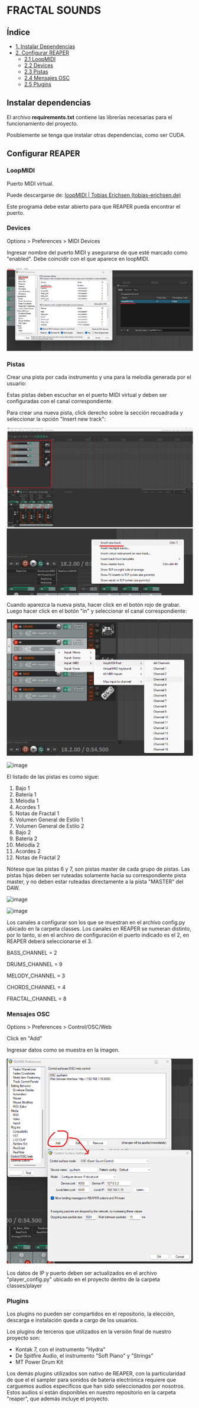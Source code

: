 # FRACTAL SOUNDS

## Índice

- [1. Instalar Dependencias](#instalar-dependencias)
- [2. Configurar REAPER](#configurar-reaper)
  - [2.1 LoopMIDI](#loopmidi)
  - [2.2 Devices](#devices)
  - [2.3 Pistas](#pistas)
  - [2.4 Mensajes OSC](#mensajes-osc)
  - [2.5 Plugins](#plugins)

## Instalar dependencias
El archivo **requirements.txt** contiene las librerías necesarias para el funcionamiento del proyecto.

Posiblemente se tenga que instalar otras dependencias, como ser CUDA.

## Configurar REAPER

### LoopMIDI
Puerto MIDI virtual. 

Puede descargarse de: [loopMIDI | Tobias Erichsen (tobias-erichsen.de)](https://www.tobias-erichsen.de/software/loopmidi.html)

Este programa debe estar abierto para que REAPER pueda encontrar el puerto.

### Devices

Options > Preferences > MIDI Devices

Ingresar nombre del puerto MIDI y asegurarse de que esté marcado como "enabled". Debe coincidir con el que aparece en loopMIDI.

![captura_reaper_preferences.png](source%2Freadme%2Fcaptura_reaper_preferences.png)

### Pistas

Crear una pista por cada instrumento y una para la melodía generada por el usuario:

Estas pistas deben escuchar en el puerto MIDI virtual y deben ser configuradas con el canal correspondiente.

Para crear una nueva pista, click derecho sobre la sección recuadrada y seleccionar la opción "Insert new track":

![captura_reaper_agregar_pista_0.png](source%2Freadme%2Fcaptura_reaper_agregar_pista_0.png)
![captura_reaper_agregar_pista_1.png](source%2Freadme%2Fcaptura_reaper_agregar_pista_1.png)

Cuando aparezca la nueva pista, hacer click en el botón rojo de grabar. Luego hacer click en el botón "in" y seleccionar el canal correspondiente:

![captura_reaper_agregar_pista_2.png](source%2Freadme%2Fcaptura_reaper_agregar_pista_2.png)

![image](https://github.com/carbotton/tesis-ort/assets/89050568/87e8b20f-a6c0-4bd3-83d7-b294bcc6454e)

El listado de las pistas es como sigue:

1. Bajo 1
2. Batería 1
3. Melodía 1
4. Acordes 1
5. Notas de Fractal 1
6. Volumen General de Estilo 1
7. Volumen General de Estilo 2
8. Bajo 2
9. Batería 2
10. Melodía 2
11. Acordes 2
12. Notas de Fractal 2

Nótese que las pistas 6 y 7, son pistas master de cada grupo de pistas. Las pistas hijas deben ser ruteadas solamente hacia su correspondiente pista master, y no deben estar ruteadas directamente a la pista "MASTER" del DAW.

![image](https://github.com/carbotton/tesis-ort/assets/89050568/dccec288-4658-4a3e-9f0c-eef59038bb97)

![image](https://github.com/carbotton/tesis-ort/assets/89050568/5684b997-13a1-483f-ace3-a749ecdb1e2a)

Los canales a configurar son los que se muestran en el archivo config.py ubicado en la carpeta classes. Los canales en REAPER se numeran distinto, por lo tanto, si en el archivo de configuración el puerto indicado es el 2, en REAPER deberá seleccionarse el 3.

BASS_CHANNEL = 2  

DRUMS_CHANNEL = 9  

MELODY_CHANNEL = 3

CHORDS_CHANNEL = 4

FRACTAL_CHANNEL = 8

### Mensajes OSC

Options > Preferences > Control/OSC/Web

Click en "Add"

Ingresar datos como se muestra en la imagen.

![captura_reaper_osc.png](source%2Freadme%2Fcaptura_reaper_osc.png)

Los datos de IP y puerto deben ser actualizados en el archivo "player_config.py" ubicado en el proyecto dentro de la carpeta classes/player

### Plugins

Los plugins no pueden ser compartidos en el repositorio, la elección, descarga e instalación queda a cargo de los usuarios.

Los plugins de terceros que utilizados en la versión final de nuestro proyecto son: 

 - Kontak 7, con el instrumento "Hydra"
 - De Spitfire Audio, el instrumento "Soft Piano" y "Strings"
 - MT Power Drum Kit

Los demás plugins utilizados son nativo de REAPER, con la particularidad de que el el sampler para sonidos de bateria electrónica requiere que carguemos audios específicos que han sido seleccionados por nosotros. Estos audios sí están disponibles en nuestro repositorio en la carpeta "reaper", que además incluye el proyecto.

